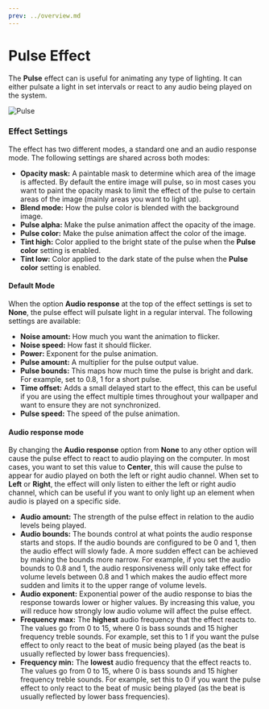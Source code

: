 ```yaml
---
prev: ../overview.md
---
```

# Pulse Effect

The **Pulse** effect can is useful for animating any type of lighting. It can either pulsate a light in set intervals or react to any audio being played on the system.

![Pulse](/img/effects/Pulse.gif)

### Effect Settings

The effect has two different modes, a standard one and an audio response mode. The following settings are shared across both modes:

* **Opacity mask:** A paintable mask to determine which area of the image is affected. By default the entire image will pulse, so in most cases you want to paint the opacity mask to limit the effect of the pulse to certain areas of the image (mainly areas you want to light up).
* **Blend mode:** How the pulse color is blended with the background image.
* **Pulse alpha:** Make the pulse animation affect the opacity of the image.
* **Pulse color:** Make the pulse animation affect the color of the image.
* **Tint high:** Color applied to the bright state of the pulse when the **Pulse color** setting is enabled.
* **Tint low:** Color applied to the dark state of the pulse when the **Pulse color** setting is enabled.

#### Default Mode
When the option **Audio response** at the top of the effect settings is set to **None**, the pulse effect will pulsate light in a regular interval. The following settings are available:

* **Noise amount:** How much you want the animation to flicker.
* **Noise speed:** How fast it should flicker.
* **Power:** Exponent for the pulse animation.
* **Pulse amount:** A multiplier for the pulse output value.
* **Pulse bounds:** This maps how much time the pulse is bright and dark. For example, set to 0.8, 1 for a short pulse.
* **Time offset:** Adds a small delayed start to the effect, this can be useful if you are using the effect multiple times throughout your wallpaper and want to ensure they are not synchronized.
* **Pulse speed:** The speed of the pulse animation.

#### Audio response mode

By changing the **Audio response** option from **None** to any other option will cause the pulse effect to react to audio playing on the computer. In most cases, you want to set this value to **Center**, this will cause the pulse to appear for audio played on both the left or right audio channel. When set to **Left** or **Right**, the effect will only listen to either the left or right audio channel, which can be useful if you want to only light up an element when audio is played on a specific side.

* **Audio amount:** The strength of the pulse effect in relation to the audio levels being played.
* **Audio bounds:** The bounds control at what points the audio response starts and stops. If the audio bounds are configured to be 0 and 1, then the audio effect will slowly fade. A more sudden effect can be achieved by making the bounds more narrow. For example, if you set the audio bounds to 0.8 and 1, the audio responsiveness will only take effect for volume levels between 0.8 and 1 which makes the audio effect more sudden and limits it to the upper range of volume levels.
* **Audio exponent:** Exponential power of the audio response to bias the response towards lower or higher values. By increasing this value, you will reduce how strongly low audio volume will affect the pulse effect.
* **Frequency max:** The **highest** audio frequency that the effect reacts to. The values go from 0 to 15, where 0 is bass sounds and 15 higher frequency treble sounds. For example, set this to 1 if you want the pulse effect to only react to the beat of music being played (as the beat is usually reflected by lower bass frequencies).
* **Frequency min:** The **lowest** audio frequency that the effect reacts to. The values go from 0 to 15, where 0 is bass sounds and 15 higher frequency treble sounds. For example, set this to 0 if you want the pulse effect to only react to the beat of music being played (as the beat is usually reflected by lower bass frequencies).
